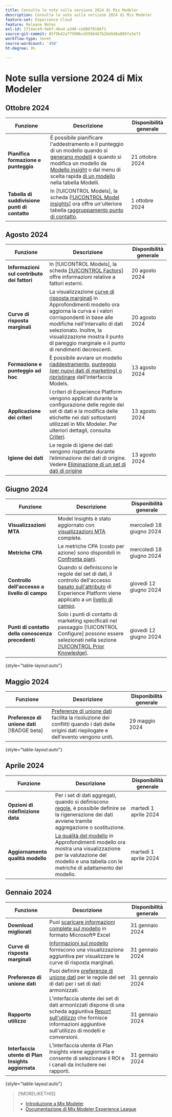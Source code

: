 ```yaml
---
title: Consulta le note sulla versione 2024 di Mix Modeler
description: Consulta le note sulla versione 2024 di Mix Modeler
feature-set: Experience Cloud
feature: Release Notes
exl-id: 1f14ace9-5ebf-4ba4-a248-ce88679186f1
source-git-commit: 85f9b42a775006cd3566447b2bb9d0a806fa3e73
workflow-type: tm+mt
source-wordcount: '458'
ht-degree: 9%

---
```


# Note sulla versione 2024 di Mix Modeler

## Ottobre 2024

| Funzione | Descrizione | Disponibilità generale |
|---|---|---|
| **Pianifica formazione e punteggio** | È possibile pianificare l&#39;addestramento e il punteggio di un modello quando si [generano modelli](/help/models/build.md#schedule) e quando si modifica un modello da [Modello insight](/help/models/insights.md#edit) o dal menu di scelta rapida [di un modello](/help/models/overview.md#edit) nella tabella Modelli. | 21 ottobre 2024 |
| **Tabella di suddivisione punti di contatto** | In [!UICONTROL Models], la scheda [[!UICONTROL Model insights]](/help/models/insights.md#factors) ora offre un&#39;ulteriore tabella [raggruppamento punto di contatto](../models/insights.md#touchpoint-breakdown). | 1 ottobre 2024 |

## Agosto 2024

| Funzione | Descrizione | Disponibilità generale |
|---|---|---|
| **Informazioni sul contributo dei fattori** | In [!UICONTROL Models], la scheda [[!UICONTROL Factors]](/help/models/insights.md#factors) offre informazioni relative a fattori esterni. | 20 agosto 2024 |
| **Curve di risposta marginali** | La visualizzazione [curve di risposta marginali](/help/models/insights.md#model-insights-1) in Approfondimenti modello ora aggiorna la curva e i valori corrispondenti in base alle modifiche nell&#39;intervallo di dati selezionato. Inoltre, la visualizzazione mostra il punto di pareggio marginale e il punto di rendimenti decrescenti. | 20 agosto 2024 |
| **Formazione e punteggio ad hoc** | È possibile avviare un modello [riaddestramento](/help/models/overview.md#retrain), [punteggio (per nuovi dati di marketing) o ripristinare](/help/models/overview.md#score-or-rescore) dall&#39;interfaccia Models. | 13 agosto 2024 |
| **Applicazione dei criteri** | I criteri di Experience Platform vengono applicati durante la configurazione delle regole dei set di dati e la modifica delle etichette nei dati sottostanti utilizzati in Mix Modeler. Per ulteriori dettagli, consulta [Criteri](../data-governance/policies.md). | 13 agosto 2024 |
| **Igiene dei dati** | Le regole di igiene dei dati vengono rispettate durante l’eliminazione dei dati di origine. Vedere [Eliminazione di un set di dati di origine](../harmonize-data/dataset-rules.md#delete-a-source-dataset) | 13 agosto 2024 |

## Giugno 2024

| Funzione | Descrizione | Disponibilità generale |
|---|---|---|
| **Visualizzazioni MTA** | Model Insights è stato aggiornato con [visualizzazioni MTA](../models/insights.md#attribution) complete. | mercoledì 18 giugno 2024 |
| **Metriche CPA** | Le metriche CPA (costo per azione) sono disponibili in [Confronta piani](../plans/compare.md). | mercoledì 18 giugno 2024 |
| **Controllo dell&#39;accesso a livello di campo** | Quando si definiscono le regole del set di dati, il controllo dell&#39;accesso [basato sull&#39;attributo](https://experienceleague.adobe.com/en/docs/experience-platform/access-control/abac/overview) di Experience Platform viene applicato a un [livello di campo](../harmonize-data/dataset-rules.md#field-level-access-control). | giovedì 12 giugno 2024 |
| **Punti di contatto della conoscenza precedenti** | Solo i punti di contatto di marketing specificati nel passaggio [!UICONTROL Configure] possono essere selezionati nella sezione [[!UICONTROL Prior Knowledge]](../models/build.md). | giovedì 12 giugno 2024 |

{style="table-layout:auto"}

## Maggio 2024

| Funzione | Descrizione | Disponibilità generale |
|---|---|---|
| **Preferenze di unione dati** [!BADGE beta] | [Preferenze di unione dati](../harmonize-data/dataset-rules.md#data-merge-preferences) facilita la risoluzione dei conflitti quando i dati delle origini dati riepilogate e dell&#39;evento vengono uniti. | 29 maggio 2024 |

{style="table-layout:auto"}




## Aprile 2024

| Funzione | Descrizione | Disponibilità generale |
|---|---|---|
| **Opzioni di ridefinizione data** | Per i set di dati aggregati, quando si definiscono [regole](../harmonize-data/dataset-rules.md), è possibile definire se la rigenerazione dei dati avviene tramite aggregazione o sostituzione. | martedì 1 aprile 2024 |
| **Aggiornamento qualità modello** | [La qualità del modello](/help/models/insights.md) in Approfondimenti modello ora mostra una visualizzazione per la valutazione del modello e una tabella con le metriche di adattamento del modello. | martedì 1 aprile 2024 |


## Gennaio 2024

| Funzione | Descrizione | Disponibilità generale |
|---|---|---|
| **Download migliorati** | Puoi [scaricare informazioni complete sul modello](../models/insights.md) in formato Microsoft® Excel | 31 gennaio 2024 |
| **Curve di risposta marginali** | [Informazioni sul modello](../models/insights.md) forniscono una visualizzazione aggiuntiva per visualizzare le curve di risposta marginali. | 31 gennaio 2024 |
| **Preferenze di unione dati** | Puoi definire [preferenze di unione dati](../harmonize-data/dataset-rules.md#data-merge-preferences) per le regole del set di dati per i set di dati armonizzati. | 31 gennaio 2024 |
| **Rapporto utilizzo** | L&#39;interfaccia utente dei set di dati armonizzati dispone di una scheda aggiuntiva [Report sull&#39;utilizzo](../harmonize-data/usage-report.md) che fornisce informazioni aggiuntive sull&#39;utilizzo di modelli e conversioni. | 31 gennaio 2024 |
| **Interfaccia utente di Plan Insights aggiornata** | L’interfaccia utente di Plan Insights viene aggiornata e consente di selezionare il ROI e i canali da includere nei rapporti. | 31 gennaio 2024 |

{style="table-layout:auto"}


>[!MORELIKETHIS]
>
>* [Introduzione a Mix Modeler](https://business.adobe.com/products/experience-platform/planning-and-measurement.html)
>* [Documentazione di Mix Modeler Experience League](https://experienceleague.adobe.com/it/docs/mix-modeler)
